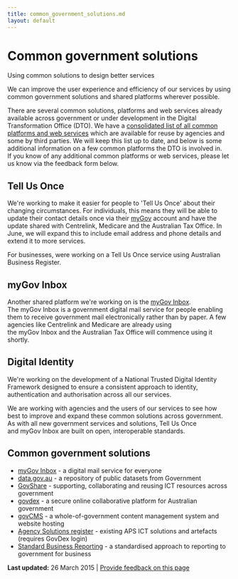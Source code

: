 ```yaml
---
title: common_government_solutions.md
layout: default
---
```

Common government solutions
===========================

Using common solutions to design better services

We can improve the user experience and efficiency of our services by using common government solutions and shared platforms wherever possible.

There are several common solutions, platforms and web services already available across government or under development in the Digital Transformation Office (DTO). We have a [consolidated list of all common platforms and web services](https://data.gov.au/dataset/common-platforms-and-web-services) which are available for reuse by agencies and some by third parties. We will keep this list up to date, and below is some additional information on a few common platforms the DTO is involved in. If you know of any additional common platforms or web services, please let us know via the feedback form below.

Tell Us Once
------------

We're working to make it easier for people to 'Tell Us Once' about their changing circumstances. For individuals, this means they will be able to update their contact details once via their [myGov](https://my.gov.au/) account and have the update shared with Centrelink, Medicare and the Australian Tax Office. In June, we will expand this to include email address and phone details and extend it to more services.

For businesses, were working on a Tell Us Once service using Australian Business Register. 

myGov Inbox
-----------

Another shared platform we're working on is the [myGov Inbox](https://my.gov.au). The myGov Inbox is a government digital mail service for people enabling them to receive government mail electronically rather than by paper. A few agencies like Centrelink and Medicare are already using the myGov Inbox and the Australian Tax Office will commence using it shortly.

Digital Identity
----------------

We're working on the development of a National Trusted Digital Identity Framework designed to ensure a consistent approach to identity, authentication and authorisation across all our services. 

We are working with agencies and the users of our services to see how best to improve and expand these common solutions across government. As with all new government services and solutions, Tell Us Once and myGov Inbox are built on open, interoperable standards.

Common government solutions
---------------------------

-   [myGov Inbox](https://my.gov.au/) - a digital mail service for everyone
-   [data.gov.au](http://data.gov.au/) - a repository of public datasets from Government
-   [GovShare](https://www.govshare.gov.au/) - supporting, collaborating and reusing ICT resources across government
-   [govdex](https://govdex.gov.au/) - a secure online collaborative platform for Australian government
-   [govCMS](https://www.govcms.gov.au/) - a whole-of-government content management system and website hosting
-   [Agency Solutions register](https://www.govshare.gov.au/login/?redirect_to=https://www.govshare.gov.au/item-search/?type=solutions) - existing APS ICT solutions and artefacts (requires GovDex login)
-   [Standard Business Reporting](http://www.sbr.gov.au/) - a standardised approach to reporting to government for business

**Last updated:** 26 March 2015 | [Provide feedback on this page](../feedback%3Furl_from=Commonsolutions.html)

